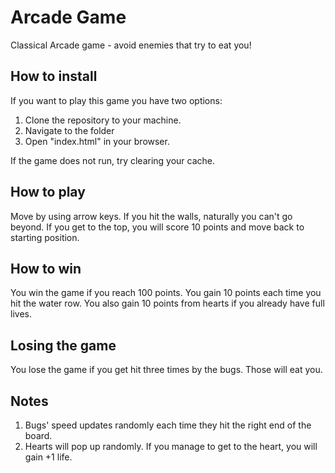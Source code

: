 Arcade Game
===============================
Classical Arcade game - avoid enemies that try to eat you!

## How to install
If you want to play this game you have two options:
1. Clone the repository to your machine. 
2. Navigate to the folder
3. Open "index.html" in your browser.

If the game does not run, try clearing your cache.

## How to play
Move by using arrow keys. If you hit the walls, naturally you can't go beyond. If you get to the top, you will score 10 points and move back to starting position. 

## How to win
You win the game if you reach 100 points. You gain 10 points each time you hit the water row. You also gain 10 points from hearts if you already have full lives.

## Losing the game
You lose the game if you get hit three times by the bugs. Those will eat you.

## Notes
1. Bugs' speed updates randomly each time they hit the right end of the board.
2. Hearts will pop up randomly. If you manage to get to the heart, you will gain +1 life.
